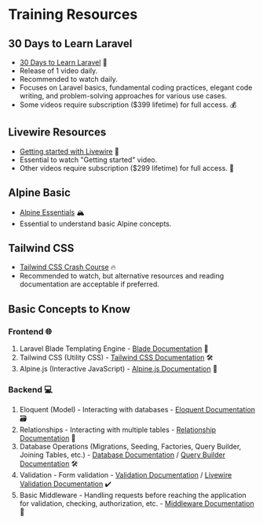 # Training Resources

## 30 Days to Learn Laravel
- [30 Days to Learn Laravel](https://laracasts.com/series/30-days-to-learn-laravel-11) 🚀
- Release of 1 video daily.
- Recommended to watch daily.
- Focuses on Laravel basics, fundamental coding practices, elegant code writing, and problem-solving approaches for various use cases.
- Some videos require subscription ($399 lifetime) for full access. 💰

## Livewire Resources
- [Getting started with Livewire](https://livewire.laravel.com/screencast/getting_started/installation) 🌟
- Essential to watch "Getting started" video.
- Other videos require subscription ($299 lifetime) for full access. 💸

## Alpine Basic
- [Alpine Essentials](https://laracasts.com/series/alpine-essentials) 🏔️
- Essential to understand basic Alpine concepts.

## Tailwind CSS
- [Tailwind CSS Crash Course](https://www.youtube.com/watch?v=dFgzHOX84xQ) 🔥
- Recommended to watch, but alternative resources and reading documentation are acceptable if preferred.

## Basic Concepts to Know

### Frontend 🌐
1. Laravel Blade Templating Engine - [Blade Documentation](https://laravel.com/docs/11.x/blade) 🎨
2. Tailwind CSS (Utility CSS) - [Tailwind CSS Documentation](https://tailwindcss.com/) 🛠️
3. Alpine.js (Interactive JavaScript) - [Alpine.js Documentation](https://alpinejs.dev/) 🌲

### Backend 💻
1. Eloquent (Model) - Interacting with databases - [Eloquent Documentation](https://laravel.com/docs/11.x/eloquent) 🗃️
2. Relationships - Interacting with multiple tables - [Relationship Documentation](https://laravel.com/docs/11.x/eloquent-relationships) 🔄
3. Database Operations (Migrations, Seeding, Factories, Query Builder, Joining Tables, etc.) - [Database Documentation](https://laravel.com/docs/11.x/database) / [Query Builder Documentation](https://laravel.com/docs/11.x/queries) 🛠️
4. Validation - Form validation - [Validation Documentation](https://laravel.com/docs/11.x/validation) / [Livewire Validation Documentation](https://livewire.laravel.com/docs/validation) ✔️
5. Basic Middleware - Handling requests before reaching the application for validation, checking, authorization, etc. - [Middleware Documentation](https://laravel.com/docs/11.x/middleware) 🚦

